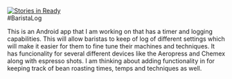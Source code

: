[![Stories in Ready](http://badge.waffle.io/myappleguy/BaristaLog.png)](http://waffle.io/myappleguy/BaristaLog)  
#BaristaLog

This is an Android app that I am working on that has a timer and logging capabilities. This will allow baristas to keep of log of different settings which will make it easier for them to fine tune their machines and techniques. It has funcionality for several different devices like the Aeropress and Chemex along with espresso shots. I am thinking about adding functionality in for keeping track of bean roasting times, temps and techniques as well.
